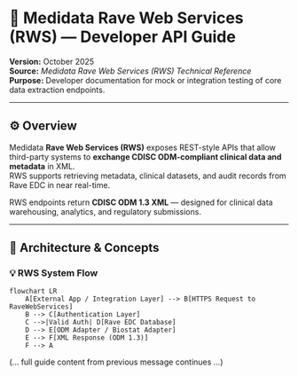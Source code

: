 # 🧩 Medidata Rave Web Services (RWS) — Developer API Guide

**Version:** October 2025  
**Source:** *Medidata Rave Web Services (RWS) Technical Reference*  
**Purpose:** Developer documentation for mock or integration testing of core data extraction endpoints.

---

## ⚙️ Overview

Medidata **Rave Web Services (RWS)** exposes REST-style APIs that allow third-party systems to **exchange CDISC ODM-compliant clinical data and metadata** in XML.  
RWS supports retrieving metadata, clinical datasets, and audit records from Rave EDC in near real-time.

RWS endpoints return **CDISC ODM 1.3 XML** — designed for clinical data warehousing, analytics, and regulatory submissions.

---

## 🧠 Architecture & Concepts

### 💡 RWS System Flow

```mermaid
flowchart LR
    A[External App / Integration Layer] --> B[HTTPS Request to RaveWebServices]
    B --> C[Authentication Layer]
    C -->|Valid Auth| D[Rave EDC Database]
    D --> E[ODM Adapter / Biostat Adapter]
    E --> F[XML Response (ODM 1.3)]
    F --> A
```

(... full guide content from previous message continues ...)
